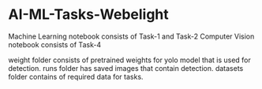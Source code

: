 # AI-ML-Tasks-Webelight
Machine Learning notebook consists of Task-1 and Task-2
Computer Vision notebook consists of Task-4

weight folder consists of pretrained weights for yolo model that is used for detection.
runs folder has saved images that contain detection.
datasets folder contains of required data for tasks.
